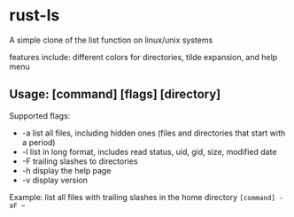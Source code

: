 # rust-ls

A simple clone of the list function on linux/unix systems

features include: different colors for directories, tilde expansion, and help menu

## Usage: [command] [flags] [directory]

Supported flags:
- -a list all files, including hidden ones (files and directories that start with a period)
- -l list in long format, includes read status, uid, gid, size, modified date
- -F trailing slashes to directories
- -h display the help page
- -v display version

Example: list all files with trailing slashes in the home directory `[command] -aF ~`
